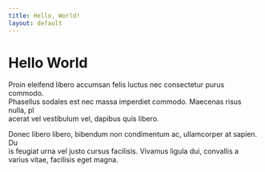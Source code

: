 ```yaml
---
title: Hello, World!
layout: default
---
```


# Hello World

Proin eleifend libero accumsan felis luctus nec consectetur purus commodo. \
Phasellus sodales est nec massa imperdiet commodo. Maecenas risus nulla, pl\
acerat vel vestibulum vel, dapibus quis libero.

Donec libero libero, bibendum non condimentum ac, ullamcorper at sapien. Du\
is feugiat urna vel justo cursus facilisis. Vivamus ligula dui, convallis a\
 varius vitae, facilisis eget magna.